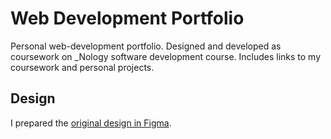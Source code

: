 # Web Development Portfolio

Personal web-development portfolio. Designed and developed as coursework on _Nology software development course. Includes links to my coursework and personal projects.  

## Design

I prepared the [original design in Figma](https://www.figma.com/file/w4XXBWF3gMzsiRlJuMYLFa/wireframes?node-id=0%3A1).

